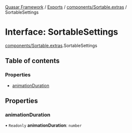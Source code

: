 [Quasar Framework](../index.md) / [Exports](../modules.md) / [components/Sortable.extras](../modules/components_Sortable_extras.md) / SortableSettings

# Interface: SortableSettings

[components/Sortable.extras](../modules/components_Sortable_extras.md).SortableSettings

## Table of contents

### Properties

- [animationDuration](components_Sortable_extras.SortableSettings.md#animationduration)

## Properties

### animationDuration

• `Readonly` **animationDuration**: `number`
